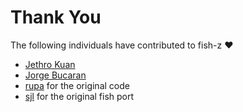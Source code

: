 # Thank You
The following individuals have contributed to fish-z :heart:

* [Jethro Kuan](https://github.com/jethrokuan)
* [Jorge Bucaran](https://github.com/bucaran)
* [rupa](https://github.com/rupa) for the original code
* [sjl](https://github.com/sjl) for the original fish port
